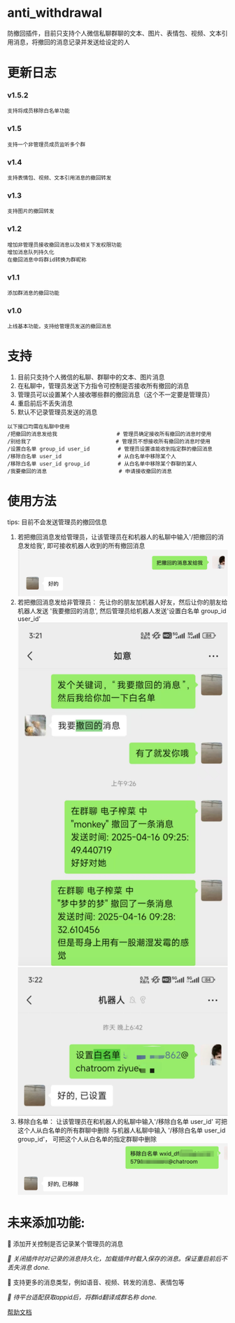 # anti_withdrawal

防撤回插件，目前只支持个人微信私聊群聊的文本、图片、表情包、视频、文本引用消息，将撤回的消息记录并发送给设定的人

# 更新日志

### v1.5.2
```
支持将成员移除白名单功能
```

### v1.5
```
支持一个非管理员成员监听多个群
```


### v1.4
```
支持表情包、视频、文本引用消息的撤回转发
```

### v1.3
```
支持图片的撤回转发
```

### v1.2
```
增加非管理员接收撤回消息以及相关下发权限功能
增加消息队列持久化
在撤回消息中将群id转换为群昵称
```

### v1.1

```
添加群消息的撤回功能
```

### v1.0

```
上线基本功能，支持给管理员发送的撤回消息
```

# 支持

1. 目前只支持个人微信的私聊、群聊中的文本、图片消息
2. 在私聊中，管理员发送下方指令可控制是否接收所有撤回的消息
3. 管理员可以设置某个人接收哪些群的撤回消息（这个不一定要是管理员）
4. 重启前后不丢失消息
5. 默认不记录管理员发送的消息

```
以下接口均需在私聊中使用
/把撤回的消息发给我                   # 管理员确定接收所有撤回的消息时使用
/别给我了                           # 管理员不想接收所有撤回的消息时使用
/设置白名单 group_id user_id         # 管理员设置谁能收到指定群的撤回消息
/移除白名单 user_id                  # 从白名单中移除某个人  
/移除白名单 user_id group_id         # 从白名单中移除某个群聊的某人
/我要撤回的消息                       # 申请接收撤回的消息
```

# 使用方法
tips: 目前不会发送管理员的撤回信息
1. 若把撤回消息发给管理员，让该管理员在和机器人的私聊中输入'/把撤回的消息发给我', 即可接收机器人收到的所有撤回消息
![img_2.png](img_2.png)
2. 若把撤回消息发给非管理员： 先让你的朋友加机器人好友，然后让你的朋友给机器人发送 '我要撤回的消息', 然后管理员给机器人发送'设置白名单 group_id user_id'
![img_1.png](img_1.png)
![img.png](img.png)
3. 移除白名单： 让该管理员在和机器人的私聊中输入'/移除白名单 user_id' 可把这个人从白名单的所有群聊中删除
与机器人私聊中输入 '/移除白名单 user_id group_id'， 可把这个人从白名单的指定群聊中删除
![img_3.png](img_3.png)





# 未来添加功能:

🌟 添加开关控制是否记录某个管理员的消息

_🌟 关闭插件时对记录的消息持久化，加载插件时载入保存的消息。保证重启前后不丢失消息 done._

🌟 支持更多的消息类型，例如语音、视频、转发的消息、表情包等

_🌟 待平台适配获取appid后，将群id翻译成群名称 done._

[帮助文档](https://astrbot.app)
